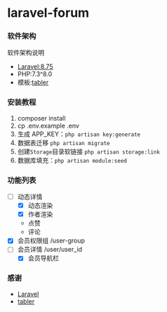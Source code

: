 # laravel-forum

### 软件架构
软件架构说明
- [Laravel:8.75](https://github.com/laravel)
- PHP:7.3^8.0
- 模板:[tabler](https://github.com/tabler/tabler)


### 安装教程
1. composer install
2. cp .env.example .env
3. 生成 APP_KEY：`php artisan key:generate`
4. 数据表迁移 `php artisan migrate`
5. 创建`Storage`目录软链接 `php artisan storage:link`
6. 数据库填充：`php artisan module:seed`

### 功能列表
- [ ] 动态详情
  - [X] 动态渲染
  - [X] 作者渲染
  - 点赞
  - 评论
- [X] 会员权限组 /user-group
- [ ] 会员详情 /user/user_id
  - [X] 会员导航栏

### 感谢
- [Laravel](https://github.com/laravel)
- [tabler](https://github.com/tabler/tabler)
